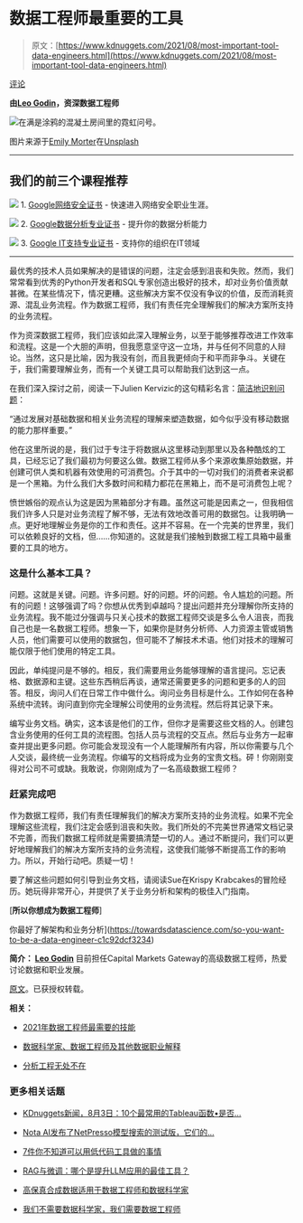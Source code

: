 # 数据工程师最重要的工具

> 原文：[https://www.kdnuggets.com/2021/08/most-important-tool-data-engineers.html](https://www.kdnuggets.com/2021/08/most-important-tool-data-engineers.html)

[评论](#comments)

**由[Leo Godin](https://www.linkedin.com/in/leo-godin-2942852/)，资深数据工程师**

![在满是涂鸦的混凝土房间里的霓虹问号。](../Images/c9b1968b0d5558903d28d6679b442489.png)

图片来源于[Emily Morter](https://unsplash.com/@emilymorter?utm_source=medium&utm_medium=referral)在[Unsplash](https://unsplash.com/?utm_source=medium&utm_medium=referral)

* * *

## 我们的前三个课程推荐

![](../Images/0244c01ba9267c002ef39d4907e0b8fb.png) 1\. [Google网络安全证书](https://www.kdnuggets.com/google-cybersecurity) - 快速进入网络安全职业生涯。

![](../Images/e225c49c3c91745821c8c0368bf04711.png) 2\. [Google数据分析专业证书](https://www.kdnuggets.com/google-data-analytics) - 提升你的数据分析能力

![](../Images/0244c01ba9267c002ef39d4907e0b8fb.png) 3\. [Google IT支持专业证书](https://www.kdnuggets.com/google-itsupport) - 支持你的组织在IT领域

* * *

最优秀的技术人员如果解决的是错误的问题，注定会感到沮丧和失败。然而，我们常常看到优秀的Python开发者和SQL专家创造出极好的技术，却对业务价值贡献甚微。在某些情况下，情况更糟。这些解决方案不仅没有争议的价值，反而消耗资源、混乱业务流程。作为数据工程师，我们有责任完全理解我们的解决方案所支持的业务流程。

作为资深数据工程师，我们应该如此深入理解业务，以至于能够推荐改进工作效率和流程。这是一个大胆的声明，但我愿意坚守这一立场，并与任何不同意的人辩论。当然，这只是比喻，因为我没有剑，而且我更倾向于和平而非争斗。关键在于，我们需要理解业务，而有一个关键工具可以帮助我们达到这一点。

在我们深入探讨之前，阅读一下Julien Kervizic的这句精彩名言：[简洁地识别问题](https://medium.com/analytics-and-data/the-lost-art-of-data-modeling-1118e88d9d7a)：

“通过发展对基础数据和相关业务流程的理解来塑造数据，如今似乎没有移动数据的能力那样重要。”

他在这里所说的是，我们过于专注于将数据从这里移动到那里以及各种酷炫的工具，已经忘记了我们最初为何要这么做。数据工程师从多个来源收集原始数据，并创建可供人类和机器有效使用的可消费包。介于其中的一切对我们的消费者来说都是一个黑箱。为什么我们大多数时间和精力都花在黑箱上，而不是可消费包上呢？

愤世嫉俗的观点认为这是因为黑箱部分才有趣。虽然这可能是因素之一，但我相信我们许多人只是对业务流程了解不够，无法有效地改善可用的数据包。让我明确一点。更好地理解业务是你的工作和责任。这并不容易。在一个完美的世界里，我们可以依赖良好的文档，但……你知道的。这就是我们接触到数据工程工具箱中最重要的工具的地方。

### **这是什么基本工具？**

问题。这就是关键。问题。许多问题。好的问题。坏的问题。令人尴尬的问题。所有的问题！这够强调了吗？你想从优秀到卓越吗？提出问题并充分理解你所支持的业务流程。我不能过分强调与只关心技术的数据工程师交谈是多么令人沮丧，而我自己也是一名数据工程师。想象一下，如果你是财务分析师、人力资源主管或销售人员，他们需要可以使用的数据包，但可能不了解技术术语。他们对技术的理解可能仅限于他们使用的特定工具。

因此，单纯提问是不够的。相反，我们需要用业务能够理解的语言提问。忘记表格、数据源和主键。这些东西稍后再谈，通常还需要更多的问题和更多的人的回答。相反，询问人们在日常工作中做什么。询问业务目标是什么。工作如何在各种系统中流转。询问直到你完全理解公司使用的业务流程。然后将其记录下来。

编写业务文档。确实，这本该是他们的工作，但你才是需要这些文档的人。创建包含业务使用的任何工具的流程图。包括人员与流程的交互点。然后与业务方一起审查并提出更多问题。你可能会发现没有一个人能理解所有内容，所以你需要与几个人交谈，最终统一业务流程。你编写的文档将成为业务的宝贵文档。砰！你刚刚变得对公司不可或缺。我敢说，你刚刚成为了一名高级数据工程师？

### **赶紧完成吧**

作为数据工程师，我们有责任理解我们的解决方案所支持的业务流程。如果不完全理解这些流程，我们注定会感到沮丧和失败。我们所处的不完美世界通常文档记录不完善，而我们数据工程师就是需要搞清楚一切的人。通过不断提问，我们可以更好地理解我们的解决方案所支持的业务流程，这使我们能够不断提高工作的影响力。所以，开始行动吧。质疑一切！

要了解这些问题如何引导到业务文档，请阅读Sue在Krispy Krabcakes的冒险经历。她玩得非常开心，并提供了关于业务分析和架构的极佳入门指南。

[**所以你想成为数据工程师**]

你最好了解架构和业务分析](https://towardsdatascience.com/so-you-want-to-be-a-data-engineer-c1c92dcf3234)

**简介： [Leo Godin](https://www.linkedin.com/in/leo-godin-2942852/)** 目前担任Capital Markets Gateway的高级数据工程师，热爱讨论数据和职业发展。

[原文](https://towardsdatascience.com/the-most-important-tool-for-data-engineers-f06a05f19ee1)。已获授权转载。

**相关：**

+   [2021年数据工程师最需要的技能](/2021/05/most-demand-skills-data-engineers-2021.html)

+   [数据科学家、数据工程师及其他数据职业解释](/2021/05/data-scientist-data-engineer-data-careers-explained.html)

+   [分析工程无处不在](/2021/06/analytics-engineering-everywhere.html)

### 更多相关话题

+   [KDnuggets新闻，8月3日：10个最常用的Tableau函数•是否…](https://www.kdnuggets.com/2022/n31.html)

+   [Nota AI发布了NetPresso模型搜索的测试版，它们的…](https://www.kdnuggets.com/2022/04/nota-ai-releases-beta-version-netpresso-model-search-hardwareaware-automl-tool.html)

+   [7件你不知道可以用低代码工具做的事情](https://www.kdnuggets.com/2022/09/7-things-didnt-know-could-low-code-tool.html)

+   [RAG与微调：哪个是提升LLM应用的最佳工具？](https://www.kdnuggets.com/rag-vs-finetuning-which-is-the-best-tool-to-boost-your-llm-application)

+   [高保真合成数据适用于数据工程师和数据科学家](https://www.kdnuggets.com/2022/tonic-high-fidelity-synthetic-data-engineers-scientists-alike.html)

+   [我们不需要数据科学家，我们需要数据工程师](https://www.kdnuggets.com/2021/02/dont-need-data-scientists-need-data-engineers.html)
